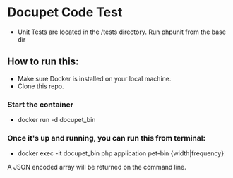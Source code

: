 # Docupet Code Test

- Unit Tests are located in the  /tests directory. Run phpunit from the base dir

## How to run this:
  - Make sure Docker is installed on your local machine.
  - Clone this repo.

### Start the container
  - docker run -d docupet_bin

### Once it's up and running, you can run this from terminal:
- docker exec -it docupet_bin php application pet-bin {width|frequency}

A JSON encoded array will be returned on the command line.
 
